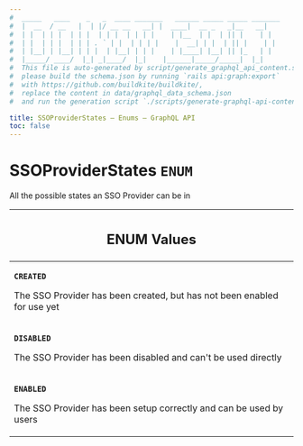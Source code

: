 ```yaml
---
#  _____   ____    _   _  ____ _______   ______ _____ _____ _______
#  |  __  / __   |  | |/ __ __   __| |  ____|  __ _   _|__   __|
#  | |  | | |  | | |  | | |  | | | |    | |__  | |  | || |    | |
#  | |  | | |  | | | . ` | |  | | | |    |  __| | |  | || |    | |
#  | |__| | |__| | | |  | |__| | | |    | |____| |__| || |_   | |
#  |_____/ ____/  |_| _|____/  |_|    |______|_____/_____|  |_|
#  This file is auto-generated by script/generate_graphql_api_content.sh,
#  please build the schema.json by running `rails api:graph:export`
#  with https://github.com/buildkite/buildkite/,
#  replace the content in data/graphql_data_schema.json
#  and run the generation script `./scripts/generate-graphql-api-content.sh`.

title: SSOProviderStates – Enums – GraphQL API
toc: false
---
```

<!-- vale off -->
<h1 class="has-pills" data-algolia-exclude>
  SSOProviderStates
  <span class="pill pill--enum pill--normal-case pill--large"><code>ENUM</code></span>
</h1>
<!-- vale on -->


All the possible states an SSO Provider can be in









<table class="responsive-table responsive-table--single-column-rows">
  <thead>
    <th>
      <h2 data-algolia-exclude>ENUM Values</h2>
    </th>
  </thead>
  <tbody>
    <tr><td><p><strong><code>CREATED</code></strong></p><p>The SSO Provider has been created, but has not been enabled for use yet</p></td></tr><tr><td><p><strong><code>DISABLED</code></strong></p><p>The SSO Provider has been disabled and can't be used directly</p></td></tr><tr><td><p><strong><code>ENABLED</code></strong></p><p>The SSO Provider has been setup correctly and can be used by users</p></td></tr>
  </tbody>
</table>
